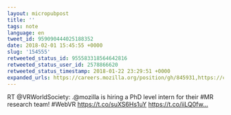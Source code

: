```yaml
---
layout: micropubpost
title: ''
tags: note
language: en
tweet_id: 959090444025188352
date: 2018-02-01 15:45:55 +0000
slug: '154555'
retweeted_status_id: 955583318564642816
retweeted_status_user_id: 2578866620
retweeted_status_timestamp: 2018-01-22 23:29:51 +0000
expanded_urls: https://careers.mozilla.org/position/gh/845931,https://careers.mozilla.org/position/gh/845931,https://twitter.com/VRWorldSociety/status/955583318564642816/photo/1
---
```

RT @VRWorldSociety: .@mozilla is hiring a PhD level intern for their #MR research team! #WebVR https://t.co/suXS6Hs1uY https://t.co/iiLQ0fw…
